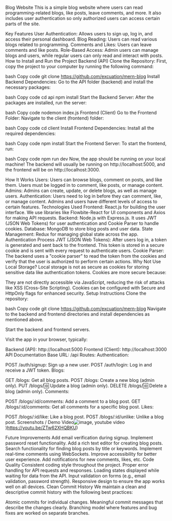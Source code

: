 Blog Website
This is a simple blog website where users can read programming-related blogs, like posts, leave comments, and more. It also includes user authentication so only authorized users can access certain parts of the site.

Key Features
User Authentication: Allows users to sign up, log in, and access their personal dashboard.
Blog Reading: Users can read various blogs related to programming.
Comments and Likes: Users can leave comments and like posts.
Role-Based Access: Admin users can manage blogs and users, while regular users can only read and interact with posts.
How to Install and Run the Project
Backend (API)
Clone the Repository:
First, copy the project to your computer by running the following command:

bash
Copy code
git clone https://github.com/excuation/mern-blog
Install Backend Dependencies:
Go to the API folder (backend) and install the necessary packages:

bash
Copy code
cd api
npm install
Start the Backend Server:
After the packages are installed, run the server:

bash
Copy code
nodemon index.js
Frontend (Client)
Go to the Frontend Folder:
Navigate to the client (frontend) folder:

bash
Copy code
cd client
Install Frontend Dependencies:
Install all the required dependencies:

bash
Copy code
npm install
Start the Frontend Server:
To start the frontend, run:

bash
Copy code
npm run dev
Now, the app should be running on your local machine! The backend will usually be running on http://localhost:5000, and the frontend will be on http://localhost:3000.

How It Works
Users:
Users can browse blogs, comment on posts, and like them.
Users must be logged in to comment, like posts, or manage content.
Admins:
Admins can create, update, or delete blogs, as well as manage users.
Authentication:
Users need to log in before they can comment, like, or manage content.
Admins and users have different levels of access to certain features.
Technologies Used
Frontend: React.js for building the user interface. We use libraries like Flowbite-React for UI components and Axios for making API requests.
Backend: Node.js with Express.js. It uses JWT (JSON Web Tokens) for user authentication and Cookie Parser to handle cookies.
Database: MongoDB to store blog posts and user data.
State Management: Redux for managing global state across the app.
Authentication Process
JWT (JSON Web Tokens):
After users log in, a token is generated and sent back to the frontend. This token is stored in a secure cookie and is sent with every request to authenticate users.
Cookie Parser:
The backend uses a "cookie parser" to read the token from the cookies and verify that the user is authorized to perform certain actions.
Why Not Use Local Storage?
Local storage is not as secure as cookies for storing sensitive data like authentication tokens. Cookies are more secure because:

They are not directly accessible via JavaScript, reducing the risk of attacks like XSS (Cross-Site Scripting).
Cookies can be configured with Secure and HttpOnly flags for enhanced security.
Setup Instructions
Clone the repository:

bash
Copy code
git clone https://github.com/excuation/mern-blog
Navigate to the backend and frontend directories and install dependencies as mentioned above.

Start the backend and frontend servers.

Visit the app in your browser, typically:

Backend (API): http://localhost:5000
Frontend (Client): http://localhost:3000
API Documentation
Base URL: /api
Routes:
Authentication:

POST /auth/signup: Sign up a new user.
POST /auth/login: Log in and receive a JWT token.
Blogs:

GET /blogs: Get all blog posts.
POST /blogs: Create a new blog (admin only).
PUT /blogs/:id: Update a blog (admin only).
DELETE /blogs/:id: Delete a blog (admin only).
Comments:

POST /blogs/:id/comments: Add a comment to a blog post.
GET /blogs/:id/comments: Get all comments for a specific blog post.
Likes:

POST /blogs/:id/like: Like a blog post.
POST /blogs/:id/unlike: Unlike a blog post.
Screenshots / Demo Video![image](https://github.com/user-attachments/assets/8bf2d888-d1db-4a10-90f3-39d9b90f2f2e),
youtube video )https://youtu.be/ZTw62XHQBKU)





Future Improvements
Add email verification during signup.
Implement password reset functionality.
Add a rich text editor for creating blog posts.
Search functionality for finding blog posts by title or keywords.
Implement real-time comments using WebSockets.
Improve accessibility for better user experience.
Add notifications for new comments, likes, etc.
Code Quality
Consistent coding style throughout the project.
Proper error handling for API requests and responses.
Loading states displayed while waiting for data from the API.
Input validation on forms (e.g., email validation, password strength).
Responsive design to ensure the app works well on all devices.
Clean Commit History
We maintain a clean and descriptive commit history with the following best practices:

Atomic commits for individual changes.
Meaningful commit messages that describe the changes clearly.
Branching model where features and bug fixes are worked on separate branches.
